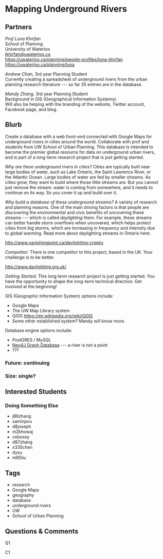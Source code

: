 # Mapping Underground Rivers

## Partners

_Prof Luna Khirfan_  
School of Planning  
University of Waterloo  
lkhirfan@uwaterloo.ca  
https://uwaterloo.ca/planning/people-profiles/luna-khirfan  
https://uwaterloo.ca/planning/luna  

_Andrew Chan,_ 3rd year Planning Student  
Currently creating a spreadsheet of underground rivers
from the urban planning research literature --- so far 35 entries are in the database.

_Mandy Zhang,_ 3rd year Planning Student  
Background in GIS (Geographical Information Systems).  
Will also be helping with the branding of the website, Twitter account, Facebook page, and blog.

## Blurb

Create a database with a web front-end connected with Google Maps for
underground rivers in cities around the world. Collaborate with prof
and students from UW School of Urban Planning. This database is
intended to become the premier global resource for data on underground
urban rivers, and is part of a long-term research project that is just
getting started.

_Why are there underground rivers in cities?_ Cities are typically built
near large bodies of water, such as Lake Ontario, the Saint Lawrence
River, or the Atlantic Ocean. Large bodies of water are fed by smaller
streams. As cities grow, they want to build where those little streams
are. But you cannot just remove the stream: water is coming from
somewhere, and it needs to continue on its way. So you cover it up and
build over it.

_Why build a database of these underground streams?_ A variety of
research and planning reasons. One of the main driving factors is that
people are discovering the environmental and civic benefits of
uncovering these streams --- which is called _daylighting_ them.  For
example, these streams can better handle storm overflows when
uncovered, which helps protect cities from big storms, which are
increasing in frequency and intensity due to global warming.  Read
more about daylighting streams in Ontario here:

http://www.vanishingpoint.ca/daylighting-creeks

_Competitor:_ There is one competitor to this project, based in the
UK. Your challenge is to be better.

http://www.daylighting.org.uk/


_Getting Started._ This long term research project is just getting
started. You have the opportunity to shape the long-term technical
direction. Get involved at the beginning!

GIS (Geographic Information System) options include:
* Google Maps
* The UW Map Library system
* QGIS https://en.wikipedia.org/wiki/QGIS
* Some other established system? Mandy will know more.

Database engine options include:
* PostGRES / MySQL
* [Neo4J Graph Database](https://neo4j.com/) --- a river is not a point
* ???

### Future: continuing
### Size: single?

## Interested Students
### Doing Something Else
* j86zhang
* saminpou
* d8joseph
* m2khowaj
* cebossy
* d87zhang
* x335chen
* dysu
* m85liu

## Tags
* research
* Google Maps
* geography
* database
* underground rivers
* UW
* School of Urban Planning

## Questions & Comments

Q1

C1

